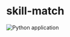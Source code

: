 # skill-match

![Python application](https://github.com/sreeja97/skill-match/workflows/Python%20application/badge.svg?branch=master)
